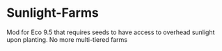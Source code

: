 # Sunlight-Farms
Mod for Eco 9.5 that requires seeds to have access to overhead sunlight upon planting. No more multi-tiered farms
